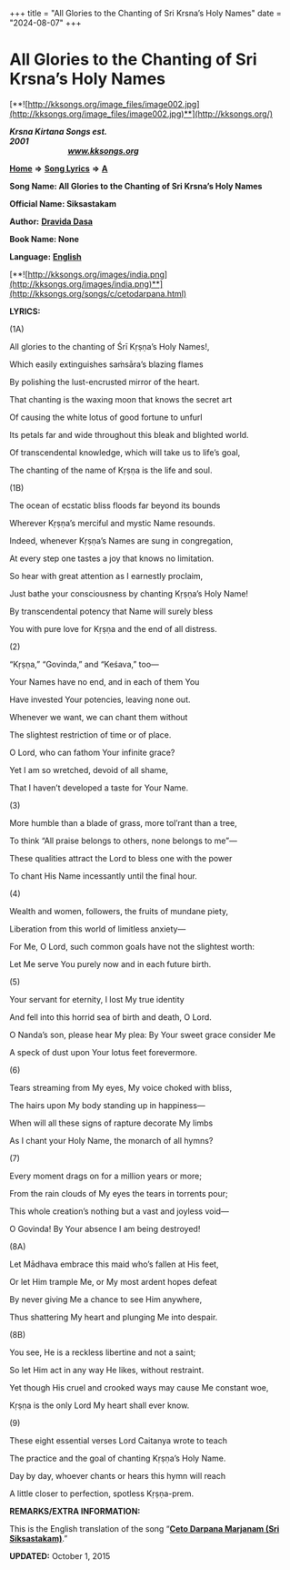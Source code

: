 +++
title = "All Glories to the Chanting of Sri Krsna’s Holy Names"
date = "2024-08-07"
+++

# All Glories to the Chanting of Sri Krsna’s Holy Names
[**![http://kksongs.org/image_files/image002.jpg](http://kksongs.org/image_files/image002.jpg)**](http://kksongs.org/)

**_Krsna Kirtana Songs est. 2001_**                                                                                                                                                 **_www.kksongs.org_**

[**Home**](http://kksongs.org/) **⇒** [**Song Lyrics**](http://kksongs.org/lyrics.html) **⇒** [**A**](http://kksongs.org/songs/song_a.html)

**Song Name: All Glories to the Chanting of Sri Krsna’s Holy Names**

**Official Name: Siksastakam**

**Author:** [**Dravida Dasa**](http://kksongs.org/authors/list/dravida.html)

**Book Name: None**

**Language:** [**English**](http://kksongs.org/language/list/english.html)

[**![http://kksongs.org/images/india.png](http://kksongs.org/images/india.png)**](http://kksongs.org/songs/c/cetodarpana.html)

**LYRICS:**

(1A)

All glories to the chanting of Śrī Kṛṣṇa’s Holy Names!,

Which easily extinguishes saṁsāra’s blazing flames

By polishing the lust-encrusted mirror of the heart.

That chanting is the waxing moon that knows the secret art

Of causing the white lotus of good fortune to unfurl

Its petals far and wide throughout this bleak and blighted world.

Of transcendental knowledge, which will take us to life’s goal,

The chanting of the name of Kṛṣṇa is the life and soul.

(1B)

The ocean of ecstatic bliss floods far beyond its bounds

Wherever Kṛṣṇa’s merciful and mystic Name resounds.

Indeed, whenever Kṛṣṇa’s Names are sung in congregation,

At every step one tastes a joy that knows no limitation.

So hear with great attention as I earnestly proclaim,

Just bathe your consciousness by chanting Kṛṣṇa’s Holy Name!

By transcendental potency that Name will surely bless

You with pure love for Kṛṣṇa and the end of all distress.

(2)

“Kṛṣṇa,” “Govinda,” and “Keśava,” too—

Your Names have no end, and in each of them You

Have invested Your potencies, leaving none out.

Whenever we want, we can chant them without

The slightest restriction of time or of place.

O Lord, who can fathom Your infinite grace?

Yet I am so wretched, devoid of all shame,

That I haven’t developed a taste for Your Name.

(3)

More humble than a blade of grass, more tol’rant than a tree,

To think “All praise belongs to others, none belongs to me”—

These qualities attract the Lord to bless one with the power

To chant His Name incessantly until the final hour.

(4)

Wealth and women, followers, the fruits of mundane piety,

Liberation from this world of limitless anxiety—

For Me, O Lord, such common goals have not the slightest worth:

Let Me serve You purely now and in each future birth.

(5)

Your servant for eternity, I lost My true identity

And fell into this horrid sea of birth and death, O Lord.

O Nanda’s son, please hear My plea: By Your sweet grace consider Me

A speck of dust upon Your lotus feet forevermore.

(6)

Tears streaming from My eyes, My voice choked with bliss,

The hairs upon My body standing up in happiness—

When will all these signs of rapture decorate My limbs

As I chant your Holy Name, the monarch of all hymns?

(7)

Every moment drags on for a million years or more;

From the rain clouds of My eyes the tears in torrents pour;

This whole creation’s nothing but a vast and joyless void—

O Govinda! By Your absence I am being destroyed!

(8A)

Let Mādhava embrace this maid who’s fallen at His feet,

Or let Him trample Me, or My most ardent hopes defeat

By never giving Me a chance to see Him anywhere,

Thus shattering My heart and plunging Me into despair.

(8B)

You see, He is a reckless libertine and not a saint;

So let Him act in any way He likes, without restraint.

Yet though His cruel and crooked ways may cause Me constant woe,

Kṛṣṇa is the only Lord My heart shall ever know.

(9)

These eight essential verses Lord Caitanya wrote to teach

The practice and the goal of chanting Kṛṣṇa’s Holy Name.

Day by day, whoever chants or hears this hymn will reach

A little closer to perfection, spotless Kṛṣṇa-prem.

**REMARKS/EXTRA INFORMATION:**

This is the English translation of the song “**[Ceto Darpana Marjanam (Sri Siksastakam)](http://kksongs.org/songs/c/cetodarpana.html)**.”

**UPDATED:** October 1, 2015